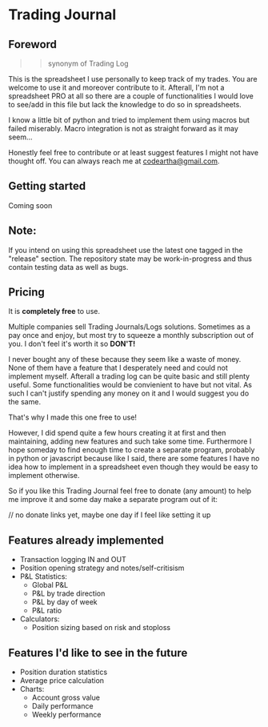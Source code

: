 # Trading Journal

## Foreword
>> synonym of Trading Log

This is the spreadsheet I use personally to keep track of my trades. You are welcome to use it and moreover contribute to it. Afterall, I'm not a spreadsheet PRO at all so there are a couple of functionalities I would love to see/add in this file but lack the knowledge to do so in spreadsheets.

I know a little bit of python and tried to implement them using macros but failed miserably. Macro integration is not as straight forward as it may seem...

Honestly feel free to contribute or at least suggest features I might not have thought off. You can always reach me at [codeartha@gmail.com](mailto:codeartha@gmail.com).

## Getting started

Coming soon

## Note:
If you intend on using this spreadsheet use the latest one tagged in the "release" section. The repository state may be work-in-progress and thus contain testing data as well as bugs.

## Pricing

It is **completely free** to use. 

Multiple companies sell Trading Journals/Logs solutions. Sometimes as a pay once and enjoy, but most try to squeeze a monthly subscription out of you. I don't feel it's worth it so **DON'T!**

I never bought any of these because they seem like a waste of money.
None of them have a feature that I desperately need and could not implement myself. Afterall a trading log can be quite basic and still plenty useful. Some functionalities would be convienient to have but not vital. As such I can't justify spending any money on it and I would suggest you do the same.

That's why I made this one free to use!

However, I did spend quite a few hours creating it at first and then maintaining, adding new features and such take some time. 
Furthermore I hope someday to find enough time to create a separate program, probably in python or javascript because like I said, there are some features I have no idea how to implement in a spreadsheet even though they would be easy to implement otherwise.

So if you like this Trading Journal feel free to donate (any amount) to help me improve it and some day make a separate program out of it:

 // no donate links yet, maybe one day if I feel like setting it up

## Features already implemented
- Transaction logging IN and OUT
- Position opening strategy and notes/self-critisism
- P&L Statistics:
	- Global P&L
	- P&L by trade direction
	- P&L by day of week
	- P&L ratio
- Calculators:
	- Position sizing based on risk and stoploss

## Features I'd like to see in the future

- Position duration statistics
- Average price calculation
- Charts:
	- Account gross value
	- Daily performance
	- Weekly performance

